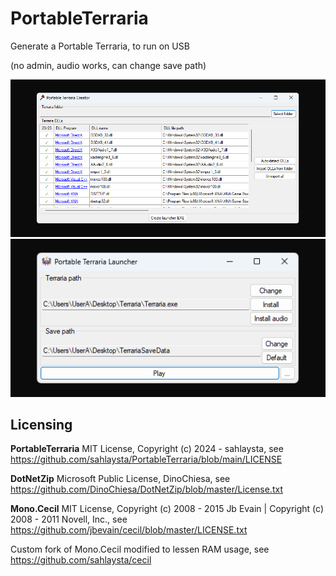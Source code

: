 # PortableTerraria

Generate a Portable Terraria, to run on USB

(no admin, audio works, can change save path)

<img src ="screenshot1.png"/>
<img src ="screenshot2.png"/>

## Licensing

<b>PortableTerraria</b> MIT License, Copyright (c) 2024 - sahlaysta, see https://github.com/sahlaysta/PortableTerraria/blob/main/LICENSE

<b>DotNetZip</b> Microsoft Public License, DinoChiesa, see https://github.com/DinoChiesa/DotNetZip/blob/master/License.txt

<b>Mono.Cecil</b> MIT License, Copyright (c) 2008 - 2015 Jb Evain | Copyright (c) 2008 - 2011 Novell, Inc., see https://github.com/jbevain/cecil/blob/master/LICENSE.txt

Custom fork of Mono.Cecil modified to lessen RAM usage, see https://github.com/sahlaysta/cecil
